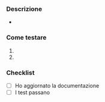 ### Descrizione
- 

### Come testare
1. 
2. 

### Checklist
- [ ] Ho aggiornato la documentazione
- [ ] I test passano
